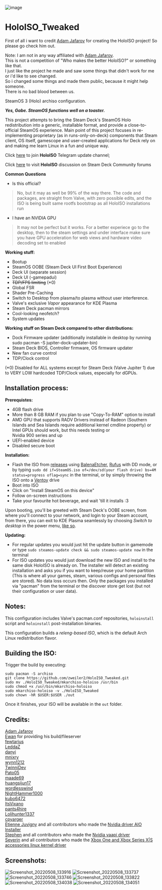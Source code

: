 ![image](https://user-images.githubusercontent.com/97450182/167457908-07be1a60-7e86-4bef-b7f0-6bd19efd8b24.png)
# HoloISO_Tweaked
First of all i want to credit [Adam Jafarov](https://github.com/theVakhovskeIsTaken) for creating the HoloISO project! So please go check him out.

Note: I am not in any way affiliated with [Adam Jafarov](https://github.com/theVakhovskeIsTaken).  
This is not a competition of "Who makes the better HoloISO?" or something like that.  
I just like the project he made and saw some things that didn't work for me or i'd like to see changed.  
So i changed some things and made them public, because it might help someone.  
There is no bad blood between us.

SteamOS 3 (Holo) archiso configuration.

***Yes, Gabe. SteamOS functions well on a toaster.***

This project attempts to bring the Steam Deck's SteamOS Holo redistribution into a generic, installable format, and provide a close-to-official SteamOS experience.
Main point of this project focuses in re-implementing proprietary (as in runs-only-on-deck) components that Steam client, OS itself, gamescope and user-created applications for Deck rely on and making me learn Linux in a fun and unique way.

Click [here](https://t.me/HoloISO) to join **HoloISO** Telegram update channel;

Click [here](https://steamdeck.community/forums/holoiso.29/) to visit **HoloISO** discussion on Steam Deck Community forums

**Common Questions**

- Is this official?
> No, but it may as well be 99% of the way there. The code and packages, are straight from Valve, with zero possible edits, and the ISO is being built same rootfs bootstrap as all HoloISO installations run
- I have an NVIDIA GPU
> It may not be perfect but it works. For a better experiece go to the desktop, then to the steam settings and under interface make sure you have GPU acceleration for web views and hardware video decoding set to enabled


**Working stuff:**
- Bootup
- SteamOS OOBE (Steam Deck UI First Boot Experience)
- Deck UI (separate session)
- Deck UI (-gamepadui)
- ~~TDP/FPS limiting~~ (*0)
- Global FSR
- Shader Pre-Caching
- Switch to Desktop from plasma/to plasma without user interference.
- Valve's exclusive *Vapor* appearance for KDE Plasma
- Steam Deck pacman mirrors
- Cool-looking neofetch?
- System updates

**Working stuff on Steam Deck compared to other distributions:**
- Dock Firmware updater (additionally installable in desktop by running sudo pacman -S jupiter-dock-updater-bin)
- Steam Deck BIOS, Controller firmware, OS firmware updater
- New fan curve control
- TDP/Clock control

(*0) Disabled for ALL systems except for Steam Deck (Valve Jupiter 1) due to VERY LOW hardcoded TDP/Clock values, especially for dGPUs.

Installation process:
-
**Prerequistes:**
- 4GB flash drive
- More than 8 GB RAM if you plan to use "Copy-To-RAM" option to install
- AMD GPU that supports RADV Drivers instead of Radeon (Southern Islands and Sea Islands require additional kernel cmdline property) or  
Intel GPUs should work, but this needs testing or  
Nvidia 900 series and up
- UEFI-enabled device
- Disabled secure boot

**Installation:**
- Flash the ISO from [releases](https://github.com/zweiler2/HoloISO_Tweaked/releases) using [BalenaEtcher](https://etcher.balena.io), [Rufus](https://rufus.ie) with DD mode, or by typing `sudo dd if=SteamOS.iso of=/dev/sd(your flash drive) bs=4M status=progress oflag=sync` in the terminal, or by simply throwing the ISO onto a [Ventoy](https://www.ventoy.net) drive
- Boot into ISO
- Click on "Install SteamOS on this device"
- Follow on-screen instructions
- Take your favourite hot beverage, and wait 'till it installs :3

Upon booting, you'll be greeted with Steam Deck's OOBE screen, from where you'll connect to your network, and login to your Steam account, from there, you can exit to KDE Plasma seamlessly by choosing *Switch to desktop* in the power menu, [like so](https://www.youtube.com/watch?v=smfwna2iHho).

**Updating:**
- For regular updates you would just hit the update button in gamemode or type `sudo steamos-update check && sudo steamos-update now` in the terminal
- For ISO updates you would just download the new ISO and install to the same disk HoloISO is already on. The installer will detect an existing installation and asks you if you want to keep/reuse your home partition (This is where all your games, steam, various configs and personal files are stored). No data loss occurs then. Only the packages you installed via "pacman" from the terminal or the discover store get lost (but not their configuration or user data).

Notes:
-

This configuration includes Valve's pacman.conf repositories, `holoinstall` script and `holoinstall` post-installation binaries.

This configuration builds a *releng-based ISO*, which is the default Arch Linux redistribution flavor.

Building the ISO:
-
Trigger the build by executing:
```
sudo pacman -S archiso
git clone https://github.com/zweiler2/HoloISO_Tweaked.git
sudo mv ./HoloISO_Tweaked/mkarchiso-holoiso /usr/bin
sudo chmod +x /usr/bin/mkarchiso-holoiso
sudo mkarchiso-holoiso -v ./HoloISO_Tweaked
sudo chown -hR $USER:$USER ./out 
```
Once it finishes, your ISO will be available in the `out` folder.

Credits:
-
[Adam Jafarov](https://github.com/theVakhovskeIsTaken)  
[Ewan](https://github.com/Ew4n1011) for providing his build/fileserver  
[fewtarius](https://github.com/fewtarius)  
[LeddaZ](https://github.com/LeddaZ)  
[danyi](https://github.com/danyi)  
[mnixry](https://github.com/mnixry)  
[wynn1212](https://github.com/wynn1212)  
[TwinniDev](https://github.com/TwinniDev)  
[Pato05](https://github.com/Pato05)  
[maade69](https://github.com/maade69)  
[huangsijun17](https://github.com/huangsijun17)  
[wordlesswind](https://github.com/wordlesswind)  
[NightHammer1000](https://github.com/NightHammer1000)  
[kubo6472](https://github.com/kubo6472)  
[ItsVixano](https://github.com/ItsVixano)  
[pants4hire](https://github.com/pants4hire)  
[Lolihunter1337](https://github.com/Lolihunter1337)  
[cpyarger](https://github.com/cpyarger)  
[Etienne Juvigny](https://github.com/Tk-Glitch) and all contributors who made the [Nvidia driver AIO Installer](https://github.com/Frogging-Family/nvidia-all)  
[Stephen](https://github.com/elFarto) and all contributors who made the [Nvidia vaapi driver](https://github.com/elFarto/nvidia-vaapi-driver)  
[Severin](https://github.com/medusalix) and all contributors who made the [Xbox One and Xbox Series X|S accessories linux kernel driver](https://github.com/medusalix/xone)

Screenshots:
-
![Screenshot_20220508_133916](https://user-images.githubusercontent.com/97450182/167292656-1679e007-4701-4a3c-89ee-2104b5eb12cd.png)
![Screenshot_20220508_133737](https://user-images.githubusercontent.com/97450182/167292672-8bc9032d-4a21-4528-ab7e-b9dbc25a0664.png)
![Screenshot_20220508_133746](https://user-images.githubusercontent.com/97450182/167292722-a68806c1-5768-4790-a8e7-108d7c72bb08.png)
![Screenshot_20220508_133822](https://user-images.githubusercontent.com/97450182/167292731-86fed590-0260-4c5e-ac13-05d284b5fd24.png)
![Screenshot_20220508_134038](https://user-images.githubusercontent.com/97450182/167292734-90036b5f-2571-438e-8951-8d731cd4ae93.png)
![Screenshot_20220508_134051](https://user-images.githubusercontent.com/97450182/167292738-a70d266f-814d-4352-8d38-b920ae3f3381.png)
